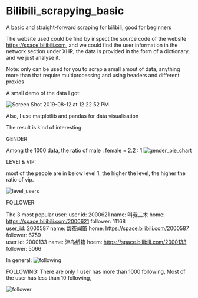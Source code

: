 # Bilibili_scrapying_basic
A basic and straight-forward scraping for bilibili, good for beginners


The website used could be find by inspect the source code of the website https://space.bilibili.com, 
and we could find the user information in the network section under XHR, the data is provided in the 
form of a dictionary, and we just analyse it. 


Note: only can be used for you to scrap a small amout of data, anything more than that require multiprocessing
      and using headers and different proxies 
      
A small demo of the data I got:

![Screen Shot 2019-08-12 at 12 22 52 PM](https://user-images.githubusercontent.com/52882728/62845662-74457400-bcfc-11e9-82e3-6dadb0e339f8.png)


Also, I use matplotlib and pandas for data visualisation

The result is kind of interesting: 

GENDER

Among the 1000 data, 
the ratio of male : female = 2.2 : 1
![gender_pie_chart](https://user-images.githubusercontent.com/52882728/62911891-897fd880-bdb8-11e9-932e-7ac85efbc3a2.png)



LEVEl & VIP:

most of the people are in below level 1, 
the higher the level, the higher the ratio of vip. 

![level_users](https://user-images.githubusercontent.com/52882728/62911815-47ef2d80-bdb8-11e9-91c9-0fae8fbf23ee.png)



FOLLOWER:

The 3 most popular user:
user id: 2000621 name: 叫我三木  home: https://space.bilibili.com/2000621  follower: 11168    
user_id: 2000587 name: 馥夜闻笛  home: https://space.bilibili.com/2000587  follower: 6759    
user id: 2000133 name: 津岛纸箱  hoem: https://space.bilibili.com/2000133  follower: 5066

In general:
![following](https://user-images.githubusercontent.com/52882728/62911996-fc894f00-bdb8-11e9-8704-54225db9ea40.png)





FOLLOWING:
There are only 1 user has  more than 1000 following, 
Most of the user has less than 10 following,


![follower](https://user-images.githubusercontent.com/52882728/62912015-0743e400-bdb9-11e9-838f-efdca210a785.png)








